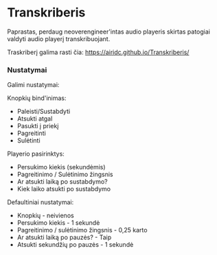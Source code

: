# Transkriberis

Paprastas, perdaug neoverengineer'intas audio playeris skirtas patogiai valdyti audio playerį transkribuojant.

Traskriberį galima rasti čia: https://airidc.github.io/Transkriberis/

### Nustatymai

Galimi nustatymai:

Knopkių bind'inimas:
* Paleisti/Sustabdyti
* Atsukti atgal
* Pasukti į priekį
* Pagreitinti
* Sulėtinti

Playerio pasirinktys:
* Persukimo kiekis (sekundėmis)
* Pagreitinimo / Sulėtinimo žingsnis
* Ar atsukti laiką po sustabdymo?
* Kiek laiko atsukti po sustabdymo

Defaultiniai nustatymai:
* Knopkių - neivienos
* Persukimo kiekis - 1 sekundė
* Pagreitinimo / sulėtinimo žingsnis - 0,25 karto
* Ar atsukti laiką po pauzės? - Taip
* Atsukti sekundžių po pauzės - 1 sekundė


